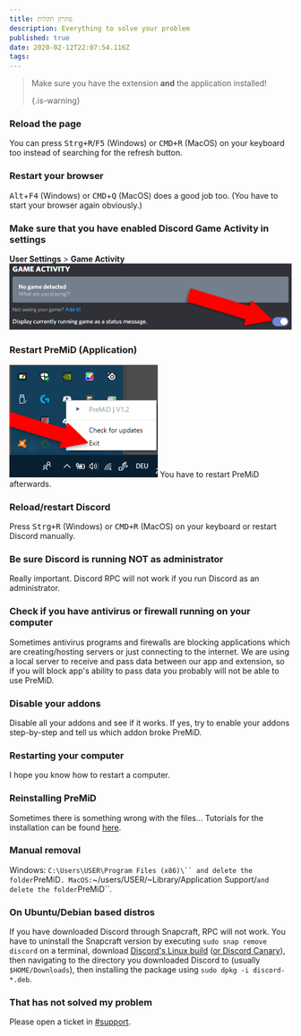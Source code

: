 ```yaml
---
title: פתרון תקלות
description: Everything to solve your problem
published: true
date: 2020-02-12T22:07:54.116Z
tags: 
---
```


> Make sure you have the extension **and** the application installed! 
> 
> {.is-warning}

### Reload the page
You can press <kbd>Strg+R</kbd>/<kbd>F5</kbd> (Windows) or <kbd>CMD+R</kbd> (MacOS) on your keyboard too instead of searching for the refresh button.

### Restart your browser
<kbd>Alt</kbd>+<kbd>F4</kbd> (Windows) or <kbd>CMD</kbd>+<kbd>Q</kbd> (MacOS) does a good job too. (You have to start your browser again obviously.)

### Make sure that you have enabled Discord Game Activity in settings
**User Settings** > **Game Activity** ![gameactivity_edited.png](/gameactivity_edited.png)

### Restart PreMiD (Application)
![quit.png](/quit.png) You have to restart PreMiD afterwards.

### Reload/restart Discord
Press <kbd>Strg+R</kbd> (Windows) or <kbd>CMD+R</kbd> (MacOS) on your keyboard or restart Discord manually.

### Be sure Discord is running NOT as administrator
Really important. Discord RPC will not work if you run Discord as an administrator.

### Check if you have antivirus or firewall running on your computer
Sometimes antivirus programs and firewalls are blocking applications which are creating/hosting servers or just connecting to the internet. We are using a local server to receive and pass data between our app and extension, so if you will block app's ability to pass data you probably will not be able to use PreMiD.

### Disable your addons
Disable all your addons and see if it works. If yes, try to enable your addons step-by-step and tell us which addon broke PreMiD.

### Restarting your computer
I hope you know how to restart a computer.

### Reinstalling PreMiD
Sometimes there is something wrong with the files... Tutorials for the installation can be found [here](/install).

### Manual removal
Windows:    `C:\Users\USER\Program Files (x86)\`` and delete the folder`PreMiD`.
MacOS:`~/users/USER/~Library/Application Support/`and delete the folder`PreMiD``.

### On Ubuntu/Debian based distros
If you have downloaded Discord through Snapcraft, RPC will not work. You have to uninstall the Snapcraft version by executing `sudo snap remove discord` on a terminal, download [Discord's Linux build](https://discordapp.com/api/download?platform=linux) ([or Discord Canary](https://discordapp.com/api/canary/download?platform=linux)), then navigating to the directory you downloaded Discord to (usually `$HOME/Downloads`), then installing the package using `sudo dpkg -i discord-*.deb`.

### That has not solved my problem
Please open a ticket in [#support](https://discord.gg/PreMiD).